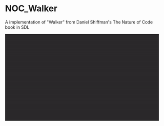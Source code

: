# NOC_Walker

A implementation of "Walker" from Daniel Shiffman's The Nature of Code book in SDL

![Alt text](walker.gif?raw=true "Title")
